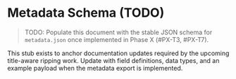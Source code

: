 # Metadata Schema (TODO)

> TODO: Populate this document with the stable JSON schema for `metadata.json` once implemented in Phase X (#PX-T3, #PX-T7).

This stub exists to anchor documentation updates required by the upcoming title-aware ripping work. Update with field definitions, data types, and an example payload when the metadata export is implemented.
